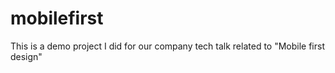 # mobilefirst
This is a demo project I did for our company tech talk related to "Mobile first design"
